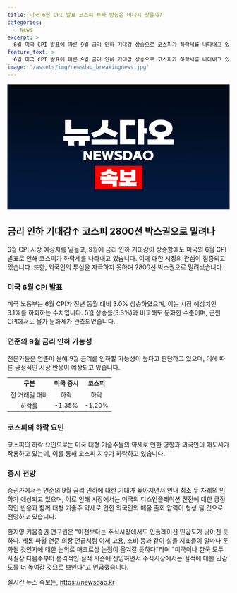 ```yaml
---
title: 미국 6월 CPI 발표 코스피 투자 방향은 어디서 찾을까?
categories:
  - News
excerpt: >
  6월 미국 CPI 발표에 따른 9월 금리 인하 기대감 상승으로 코스피가 하락세를 나타내고 있다. 연준의 금리 인하 가능성에 따라 증시에 긍정적인 영향이 있으나, 외국인의 매도세로 코스피는 2800선 박스권으로 밀려났다. 미국 대형 기술주의 약세로 인한 영향도 있으며, 외국인 매물 출회 압력이 높아지고 있다. 또한, 실적 시즌 진입으로 실적에 대한 민감도가 높아지는 등 시장의 변동성이 예상된다. (문맥 약 290자)
feature_text: >
  6월 미국 CPI 발표에 따른 9월 금리 인하 기대감 상승으로 코스피가 하락세를 나타내고 있다. 연준의 금리 인하 가능성에 따라 증시에 긍정적인 영향이 있으나, 외국인의 매도세로 코스피는 2800선 박스권으로 밀려났다. 미국 대형 기술주의 약세로 인한 영향도 있으며, 외국인 매물 출회 압력이 높아지고 있다. 또한, 실적 시즌 진입으로 실적에 대한 민감도가 높아지는 등 시장의 변동성이 예상된다. (문맥 약 290자)
image: '/assets/img/newsdao_breakingnews.jpg'
---
```


<p><img src="/assets/img/newsdao_breakingnews.jpg" alt="pcversion 속보" /></p>

<h2 data-ke-size="size26">금리 인하 기대감↑ 코스피 2800선 박스권으로 밀려나</h2>

<p data-ke-size="size16">6월 CPI 시장 예상치를 밑돌고, 9월에 금리 인하 기대감이 상승함에도 미국의 6월 CPI 발표로 인해 코스피가 하락세를 나타내고 있습니다. 이에 대한 시장의 관심이 집중되고 있습니다. 또한, 외국인의 투심을 자극하지 못하며 2800선 박스권으로 밀려났습니다.</p>

<h3>미국 6월 CPI 발표</h3>

<p data-ke-size="size16">미국 노동부는 6월 CPI가 전년 동월 대비 3.0% 상승하였으며, 이는 시장 예상치인 3.1%를 하회하는 수치입니다. 5월 상승률(3.3%)과 비교해도 둔화한 수준이며, 근원 CPI에서도 물가 둔화세가 관측되었습니다.</p>

<h3>연준의 9월 금리 인하 가능성</h3>

<p data-ke-size="size16">전문가들은 연준이 올해 9월 금리를 인하할 가능성이 높다고 판단하고 있으며, 이에 따른 긍정적인 시장 반응이 예상되고 있습니다.</p>

<table>
  <tr>
    <td style="text-align: center; height: 17px;"><b>구분</b></td>
    <td style="text-align: center; height: 17px;"><b>미국 증시</b></td>
    <td style="text-align: center; height: 17px;"><b>코스피</b></td>
  </tr>
  <tr>
    <td style="text-align: center; height: 17px;">전 거래일 대비</td>
    <td style="text-align: center; height: 17px;">하락</td>
    <td style="text-align: center; height: 17px;">하락</td>
  </tr>
  <tr>
    <td style="text-align: center; height: 17px;">하락률</td>
    <td style="text-align: center; height: 17px;">-1.35%</td>
    <td style="text-align: center; height: 17px;">-1.20%</td>
  </tr>
</table>

<h3>코스피의 하락 요인</h3>

<p data-ke-size="size16">코스피의 하락 요인으로는 미국 대형 기술주들의 약세로 인한 영향과 외국인의 매도세가 작용하고 있는데, 이를 통해 코스피 지수가 하락하고 있습니다.</p>

<h3>증시 전망</h3>

<p data-ke-size="size16">증권가에서는 연준의 9월 금리 인하에 대한 기대가 높아지면서 연내 최소 두 차례의 인하가 예상되고 있으며, 이로 인해 시장에서는 미국의 디스인플레이션 진전에 대한 긍정적인 반응과 함께 대형 기술주 약세로 인한 외국인의 매물 출회 압력이 형성 될 것으로 전망하고 있습니다.</p>

<p data-ke-size="size16">한지영 키움증권 연구원은 "이전보다는 주식시장에서도 인플레이션 민감도가 낮아진 듯하다. 제롬 파월 연준 의장 언급처럼 이제 고용, 소비 등과 같이 실물 지표들이 얼마나 둔화될 것인지에 대한 논의로 매크로상 논점이 옮겨갈 듯하다"라며 "미국이나 한국 모두 사실상 다음주부터 본격적인 실적 시즌에 진입하면서 주식시장에서는 실적에 대한 민감도를 더 높여갈 것으로 보인다"고 언급했습니다.</p>
실시간 뉴스 속보는, <a href="https://newsdao.kr" rel="dofollow">https://newsdao.kr</a>


